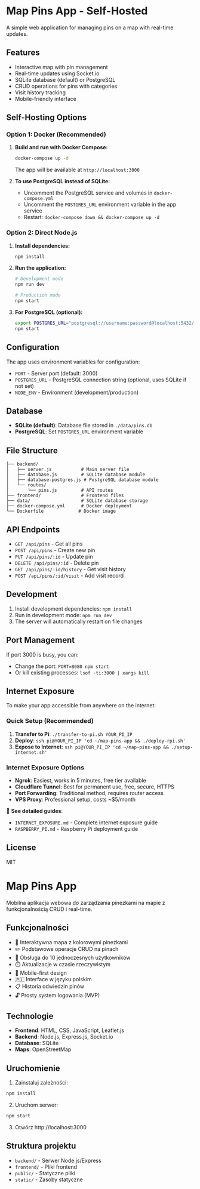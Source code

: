 # Map Pins App - Self-Hosted

A simple web application for managing pins on a map with real-time updates.

## Features

- Interactive map with pin management
- Real-time updates using Socket.io
- SQLite database (default) or PostgreSQL
- CRUD operations for pins with categories
- Visit history tracking
- Mobile-friendly interface

## Self-Hosting Options

### Option 1: Docker (Recommended)

1. **Build and run with Docker Compose:**
   ```bash
   docker-compose up -d
   ```
   The app will be available at `http://localhost:3000`

2. **To use PostgreSQL instead of SQLite:**
   - Uncomment the PostgreSQL service and volumes in `docker-compose.yml`
   - Uncomment the `POSTGRES_URL` environment variable in the app service
   - Restart: `docker-compose down && docker-compose up -d`

### Option 2: Direct Node.js

1. **Install dependencies:**
   ```bash
   npm install
   ```

2. **Run the application:**
   ```bash
   # Development mode
   npm run dev
   
   # Production mode
   npm start
   ```

3. **For PostgreSQL (optional):**
   ```bash
   export POSTGRES_URL="postgresql://username:password@localhost:5432/database"
   npm start
   ```

## Configuration

The app uses environment variables for configuration:

- `PORT` - Server port (default: 3000)
- `POSTGRES_URL` - PostgreSQL connection string (optional, uses SQLite if not set)
- `NODE_ENV` - Environment (development/production)

## Database

- **SQLite (default)**: Database file stored in `./data/pins.db`
- **PostgreSQL**: Set `POSTGRES_URL` environment variable

## File Structure

```
├── backend/
│   ├── server.js           # Main server file
│   ├── database.js         # SQLite database module
│   ├── database-postgres.js # PostgreSQL database module
│   └── routes/
│       └── pins.js         # API routes
├── frontend/               # Frontend files
├── data/                   # SQLite database storage
├── docker-compose.yml      # Docker deployment
└── Dockerfile             # Docker image
```

## API Endpoints

- `GET /api/pins` - Get all pins
- `POST /api/pins` - Create new pin
- `PUT /api/pins/:id` - Update pin
- `DELETE /api/pins/:id` - Delete pin
- `GET /api/pins/:id/history` - Get visit history
- `POST /api/pins/:id/visit` - Add visit record

## Development

1. Install development dependencies: `npm install`
2. Run in development mode: `npm run dev`
3. The server will automatically restart on file changes

## Port Management

If port 3000 is busy, you can:
- Change the port: `PORT=8080 npm start`
- Or kill existing processes: `lsof -ti:3000 | xargs kill`

## Internet Exposure

To make your app accessible from anywhere on the internet:

### Quick Setup (Recommended)

1. **Transfer to Pi**: `./transfer-to-pi.sh YOUR_PI_IP`
2. **Deploy**: `ssh pi@YOUR_PI_IP 'cd ~/map-pins-app && ./deploy-rpi.sh'`
3. **Expose to Internet**: `ssh pi@YOUR_PI_IP 'cd ~/map-pins-app && ./setup-internet.sh'`

### Internet Exposure Options

- **Ngrok**: Easiest, works in 5 minutes, free tier available
- **Cloudflare Tunnel**: Best for permanent use, free, secure, HTTPS
- **Port Forwarding**: Traditional method, requires router access
- **VPS Proxy**: Professional setup, costs ~$5/month

📖 **See detailed guides**:
- `INTERNET_EXPOSURE.md` - Complete internet exposure guide
- `RASPBERRY_PI.md` - Raspberry Pi deployment guide

## License

MIT

# Map Pins App

Mobilna aplikacja webowa do zarządzania pinezkami na mapie z funkcjonalnością CRUD i real-time.

## Funkcjonalności

- 📍 Interaktywna mapa z kolorowymi pinezkami
- ✏️ Podstawowe operacje CRUD na pinach
- 👥 Obsługa do 10 jednoczesnych użytkowników
- ⏱️ Aktualizacje w czasie rzeczywistym
- 📱 Mobile-first design
- 🇵🇱 Interface w języku polskim
- 📋 Historia odwiedzin pinów
- 🔓 Prosty system logowania (MVP)

## Technologie

- **Frontend**: HTML, CSS, JavaScript, Leaflet.js
- **Backend**: Node.js, Express.js, Socket.io
- **Database**: SQLite
- **Maps**: OpenStreetMap

## Uruchomienie

1. Zainstaluj zależności:
```bash
npm install
```

2. Uruchom serwer:
```bash
npm start
```

3. Otwórz http://localhost:3000

## Struktura projektu

- `backend/` - Serwer Node.js/Express
- `frontend/` - Pliki frontend
- `public/` - Statyczne pliki
- `static/` - Zasoby statyczne